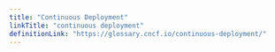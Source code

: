 ```yaml
---
title: "Continuous Deployment"
linkTitle: "continuous deployment"
definitionLink: "https://glossary.cncf.io/continuous-deployment/"
---
```

